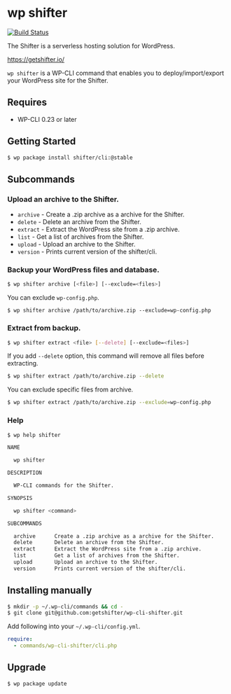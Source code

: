 # wp shifter

[![Build Status](https://travis-ci.org/getshifter/wp-cli-shifter.svg?branch=master)](https://travis-ci.org/getshifter/wp-cli-shifter)

The Shifter is a serverless hosting solution for WordPress.

https://getshifter.io/

`wp shifter` is a WP-CLI command that enables you to deploy/import/export your WordPress site for the Shifter.

## Requires

* WP-CLI 0.23 or later

## Getting Started

```bash
$ wp package install shifter/cli:@stable
```

## Subcommands

### Upload an archive to the Shifter.

* `archive` - Create a .zip archive as a archive for the Shifter.
* `delete` - Delete an archive from the Shifter.
* `extract` - Extract the WordPress site from a .zip archive.
* `list` - Get a list of archives from the Shifter.
* `upload` - Upload an archive to the Shifter.
* `version` - Prints current version of the shifter/cli.

### Backup your WordPress files and database.

```bash
$ wp shifter archive [<file>] [--exclude=<files>]
```

You can exclude `wp-config.php`.

```
$ wp shifter archive /path/to/archive.zip --exclude=wp-config.php
```

### Extract from backup.

```bash
$ wp shifter extract <file> [--delete] [--exclude=<files>]
```

If you add `--delete` option, this command will remove all files before extracting.

```bash
$ wp shifter extract /path/to/archive.zip --delete
```

You can exclude specific files from archive.

```bash
$ wp shifter extract /path/to/archive.zip --exclude=wp-config.php
```

### Help

```bash
$ wp help shifter

NAME

  wp shifter

DESCRIPTION

  WP-CLI commands for the Shifter.

SYNOPSIS

  wp shifter <command>

SUBCOMMANDS

  archive      Create a .zip archive as a archive for the Shifter.
  delete       Delete an archive from the Shifter.
  extract      Extract the WordPress site from a .zip archive.
  list         Get a list of archives from the Shifter.
  upload       Upload an archive to the Shifter.
  version      Prints current version of the shifter/cli.
```

## Installing manually

```bash
$ mkdir -p ~/.wp-cli/commands && cd -
$ git clone git@github.com:getshifter/wp-cli-shifter.git
```

Add following into your `~/.wp-cli/config.yml`.

```yaml
require:
  - commands/wp-cli-shifter/cli.php
```

## Upgrade

```
$ wp package update
```
